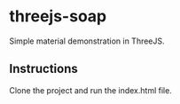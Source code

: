 # threejs-soap
Simple material demonstration in ThreeJS.

## Instructions

Clone the project and run the index.html file.
